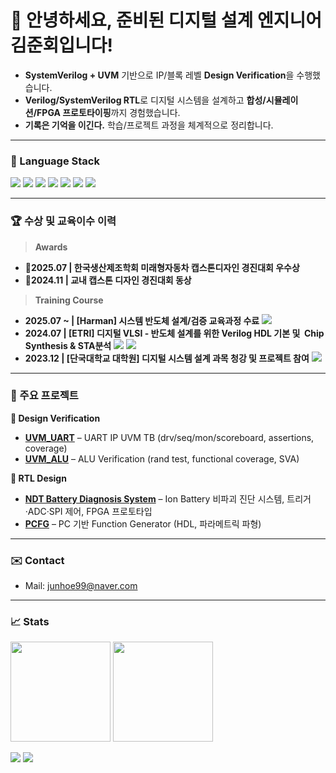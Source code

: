 <!-- 배너/소개 -->
<h1 align="left">👋 안녕하세요, 준비된 디지털 설계 엔지니어 김준회입니다!</h1>

- **SystemVerilog + UVM** 기반으로 IP/블록 레벨 **Design Verification**을 수행했습니다.
- **Verilog/SystemVerilog RTL**로 디지털 시스템을 설계하고 **합성/시뮬레이션/FPGA 프로토타이핑**까지 경험했습니다.
- **기록은 기억을 이긴다.** 학습/프로젝트 과정을 체계적으로 정리합니다.

---


### 🧰 Language Stack
>
<p>
  <img src="https://img.shields.io/badge/SystemVerilog-8A2BE2" />
  <img src="https://img.shields.io/badge/UVM-8A2BE2" />
  <img src="https://img.shields.io/badge/Verilog-8A2BE2" />
  <img src="https://img.shields.io/badge/Vivado-FFCC00" />
  <img src="https://img.shields.io/badge/Python-3776AB?logo=python&logoColor=white" />
  <img src="https://img.shields.io/badge/C-00599C?logo=c&logoColor=white" /> 
  <img src="https://img.shields.io/badge/Linux-000000?logo=linux&logoColor=white" />
</p>

---

### 🏆 수상 및 교육이수 이력
> **Awards**
- **🏅2025.07 | 한국생산제조학회 미래형자동차 캡스톤디자인 경진대회 우수상**  
- **🏅2024.11  | 교내 캡스톤 디자인 경진대회 동상** 

> **Training Course**
- **2025.07 ~ | [Harman] 시스템 반도체 설계/검증 교육과정 수료**
  <img src="https://img.shields.io/badge/Harman-DV%20Bootcamp-green" />
- **2024.07   | [ETRI] 디지털 VLSI - 반도체 설계를 위한 Verilog HDL 기본 및  Chip Synthesis & STA분석**
  <img src="https://img.shields.io/badge/Synopsys-DC%20Tool-purple" />  <img src="https://img.shields.io/badge/Cadence-Xcelium%20Tool-purple" />
- **2023.12   | [단국대학교 대학원] 디지털 시스템 설계 과목 청강 및 프로젝트 참여**   <img src="https://img.shields.io/badge/Capstone-최우수상-blue" />

---

### 📌 주요 프로젝트
**📖 Design Verification**  
- **[UVM_UART](https://github.com/junhoe99/UVM_UART)** – UART IP UVM TB (drv/seq/mon/scoreboard, assertions, coverage)  
- **[UVM_ALU](https://github.com/junhoe99/UVM_ALU)** – ALU Verification (rand test, functional coverage, SVA)

**📖 RTL Design**  
- **[NDT Battery Diagnosis System](https://github.com/junhoe99/9_dac_adc_triggered_read_JH)** – Ion Battery 비파괴 진단 시스템, 트리거·ADC·SPI 제어, FPGA 프로토타입  
- **[PCFG](https://github.com/junhoe99/project_PCFG)** – PC 기반 Function Generator (HDL, 파라메트릭 파형)

---

### ✉️ Contact
- Mail: junhoe99@naver.com 
---

### 📈 Stats
<p>
  <img height="160" src="https://github-readme-stats.vercel.app/api?username=junhoe99&show_icons=true&rank_icon=github" />
  <img height="160" src="https://github-readme-stats.vercel.app/api/top-langs/?username=junhoe99&layout=compact" />
</p>

<!-- 방문자/트로피(선택) -->
<p>
  <img src="https://komarev.com/ghpvc/?username=junhoe99&label=Profile%20Views" />
  <img src="https://github-profile-trophy.vercel.app/?username=junhoe99&theme=flat&column=6" />
</p>
